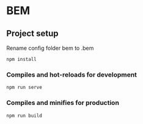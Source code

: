 # BEM

## Project setup
Rename config folder bem to .bem
```
npm install
```

### Compiles and hot-reloads for development
```
npm run serve
```

### Compiles and minifies for production
```
npm run build
```

